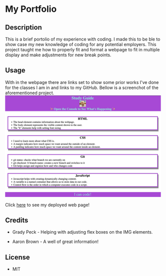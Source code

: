 # My Portfolio

## Description

This is a brief portolio of my experience with coding. I made this to be ble to show case my new knowledge of coding for any potential employers. This project taught me how to properly fit and format a webpage to fit in multiple display and make adjustments for new break points.


## Usage

With in the webpage there are links set to show some prior works I've done for the classes I am in and links to my GitHub. Bellow is a screenchot of the aforementioned project.
    ![Image of my first project](/assets/images/Image%206-8-23%20at%209.30%20AM.jpg)

Click [here](https://trifectice.github.io/Trifectice-Portfolio/) to see my deployed web page!
    

## Credits

* Grady Peck - Helping with adjusting flex boxes on the IMG elements.

* Aaron Brown - A well of great information!

## License

* MIT